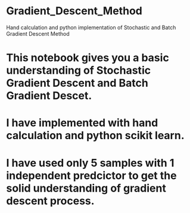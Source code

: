 # Gradient_Descent_Method
Hand calculation and python implementation of Stochastic and Batch Gradient Descent Method


# This notebook gives you a basic understanding of Stochastic Gradient Descent and Batch Gradient Descet. 
# I have implemented with hand calculation and python scikit learn. 
# I have used only 5 samples with 1 independent predcictor to get the solid understanding of gradient descent process.
